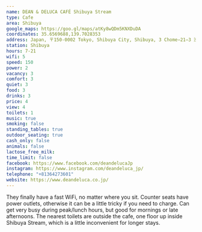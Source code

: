 ```yaml
---
name: DEAN & DELUCA CAFÉ Shibuya Stream
type: Cafe
area: Shibuya
google_maps: https://goo.gl/maps/atKy8wQDm5KNXDuDA
coordinates: 35.6569688,139.7028353
address: Japan, 〒150-0002 Tokyo, Shibuya City, Shibuya, 3 Chome−21−3 渋谷ストリーム2F
station: Shibuya
hours: 7-21  
wifi: 5
speed: 150
power: 2
vacancy: 3
comfort: 3
quiet: 3
food: 3
drinks: 3
price: 4
view: 4
toilets: 1
music: true
smoking: false
standing_tables: true
outdoor_seating: true
cash_only: false
animals: false
lactose_free_milk: 
time_limit: false
facebook: https://www.facebook.com/deandelucaJp
instagram: https://www.instagram.com/deandeluca_jp/
telephone: "+81364273601"
website: https://www.deandeluca.co.jp/
---
```


They finally have a fast WiFi, no matter where you sit. Counter seats have power outlets, otherwise it can be a little tricky if you need to charge. Can get very busy during peak/lunch hours, but good for mornings or late afternoons. The nearest toilets are outside the cafe, one floor up inside Shibuya Stream, which is a little inconvenient for longer stays.
